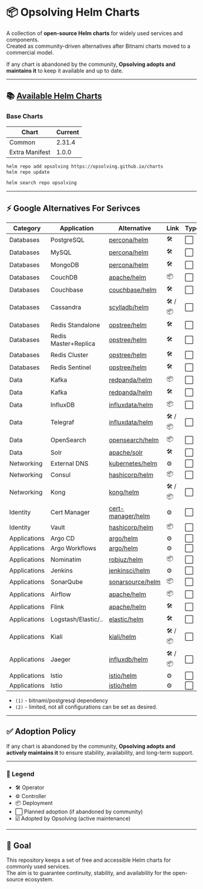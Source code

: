 # 📦 Opsolving Helm Charts

A collection of **open-source Helm charts** for widely used services and components.  
Created as community-driven alternatives after Bitnami charts moved to a commercial model.

If any chart is abandoned by the community, **Opsolving adopts and maintains it** to keep it available and up to date.

---

## 📚 [Available Helm Charts](https://github.com/opsolving/charts)

### Base Charts

| Chart          | Current |
|----------------|---------|
| Common         | 2.31.4  |
| Extra Manifest | 1.0.0   |

```bash
helm repo add opsolving https://opsolving.github.io/charts
helm repo update

helm search repo opsolving
```

---

## ⚡ Google Alternatives For Serivces

| Category     | Application          | Alternative                                                                                                         | Link      | Type | Adopted |
|--------------|----------------------|---------------------------------------------------------------------------------------------------------------------|-----------|------|---------|
| Databases    | PostgreSQL           | [percona/helm](https://github.com/percona/percona-helm-charts/tree/main/charts/pg-operator)                         | 🛠️       | ⬜    |
| Databases    | MySQL                | [percona/helm](https://github.com/percona/percona-helm-charts/tree/main/charts/pxc-operator)                        | 🛠️       | ⬜    |
| Databases    | MongoDB              | [percona/helm](https://github.com/percona/percona-helm-charts/tree/main/charts/psmdb-operator)                      | 🛠️       | ⬜    |
| Databases    | CouchDB              | [apache/helm](https://github.com/apache/couchdb-helm/tree/main/couchdb)                                             | 📦        | ⬜    |
| Databases    | Couchbase            | [couchbase/helm](https://github.com/couchbase-partners/helm-charts/tree/master/charts/couchbase-operator)           | 🛠️       | ⬜    |
| Databases    | Cassandra            | [scylladb/helm](https://github.com/scylladb/scylla-operator/tree/master/helm)                                       | 🛠️ / 📦️ | ⬜    |
| Databases    | Redis Standalone     | [opstree/helm](https://github.com/OT-CONTAINER-KIT/redis-operator/tree/main/charts)                                 | 🛠️       | ⬜    |
| Databases    | Redis Master+Replica | [opstree/helm](https://github.com/OT-CONTAINER-KIT/redis-operator/tree/main/charts)                                 | 🛠️       | ⬜    |
| Databases    | Redis Cluster        | [opstree/helm](https://github.com/OT-CONTAINER-KIT/redis-operator/tree/main/charts)                                 | 🛠️       | ⬜    |
| Databases    | Redis Sentinel       | [opstree/helm](https://github.com/OT-CONTAINER-KIT/redis-operator/tree/main/charts)                                 | 🛠️       | ⬜    |
| Data         | Kafka                | [redpanda/helm](https://github.com/redpanda-data/redpanda-operator/tree/main/charts/redpanda)                       | 📦        | ⬜    |
| Data         | Kafka                | [redpanda/helm](https://github.com/redpanda-data/redpanda-operator/tree/main/operator/chart)                        | 🛠️       | ⬜    |
| Data         | InfluxDB             | [influxdata/helm](https://github.com/influxdata/helm-charts/tree/master/charts)                                     | 📦        | ⬜    |
| Data         | Telegraf             | [influxdata/helm](https://github.com/influxdata/helm-charts/tree/master/charts)                                     | 🛠️ / 📦  | ⬜    |
| Data         | OpenSearch           | [opensearch/helm](https://github.com/opensearch-project/helm-charts/tree/main/charts)                               | 📦        | ⬜    |
| Data         | Solr                 | [apache/solr](https://github.com/apache/solr-operator/tree/main/helm)                                               | 🛠️       | ⬜    |
| Networking   | External DNS         | [kubernetes/helm](https://github.com/kubernetes-sigs/external-dns/tree/master/charts/external-dns)                  | ⚙️        | ⬜    |
| Networking   | Consul               | [hashicorp/helm](https://github.com/hashicorp/consul-k8s/tree/main/charts/consul)                                   | 📦        | ⬜    |
| Networking   | Kong                 | [kong/helm](https://github.com/Kong/charts/tree/main/charts)                                                        | 🛠️ / 📦  | ⬜    |
| Identity     | Cert Manager         | [cert-manager/helm](https://github.com/cert-manager/cert-manager/tree/master/deploy/charts/cert-manager)            | ⚙️        | ⬜    |
| Identity     | Vault                | [hashicorp/helm](https://github.com/hashicorp/vault-helm)                                                           | 📦        | ⬜    |
| Applications | Argo CD              | [argo/helm](https://github.com/argoproj/argo-helm/tree/main/charts/argo-cd)                                         | ⚙️        | ⬜    |
| Applications | Argo Workflows       | [argo/helm](https://github.com/argoproj/argo-helm/tree/main/charts/argo-workflows)                                  | ⚙️        | ⬜    |
| Applications | Nominatim            | [robjuz/helm](https://github.com/robjuz/helm-charts/tree/master/charts/nominatim)                                   | 📦        | ⬜    |
| Applications | Jenkins              | [jenkinsci/helm](https://github.com/jenkinsci/helm-charts/tree/main/charts/jenkins)                                 | ⚙️        | ⬜    |
| Applications | SonarQube            | [sonarsource/helm](https://github.com/SonarSource/helm-chart-sonarqube/tree/master/charts)                          | 📦        | ⬜    |
| Applications | Airflow              | [apache/helm](https://github.com/apache/airflow/tree/main/chart)                                                    | 📦        | ⬜    |
| Applications | Flink                | [apache/helm](https://github.com/apache/flink-kubernetes-operator)                                                  | 🛠️       | ⬜    |
| Applications | Logstash/Elastic/..  | [elastic/helm](https://www.elastic.co/docs/deploy-manage/deploy/cloud-on-k8s/managing-deployments-using-helm-chart) | 🛠️       | ⬜    |
| Applications | Kiali                | [kiali/helm](https://kiali.io/docs/installation/installation-guide/install-with-helm/)                              | 🛠️ / 📦  | ⬜    |
| Applications | Jaeger               | [influxdb/helm](https://github.com/jaegertracing/helm-charts/tree/main/charts)                                      | 🛠️ / 📦  | ⬜    |
| Applications | Istio                | [istio/helm](https://github.com/jaegertracing/helm-charts/tree/main/charts)                                         | ⚙️        | ⬜    |
| Applications | Istio                | [istio/helm](https://github.com/jaegertracing/helm-charts/tree/main/charts)                                         | ⚙️        | ⬜    |

- `(1)` - bitnami/postgresql dependency
- `(2)` - limited, not all configurations can be set as desired.

---

## ✅ Adoption Policy

If any chart is abandoned by the community, **Opsolving adopts and actively maintains it** to ensure stability,
availability, and long-term support.

---

### 🔑 Legend

- 🛠️ Operator
- ⚙️ Controller
- 📦 Deployment
- ⬜ Planned adoption (if abandoned by community)
- ☑️ Adopted by Opsolving (active maintenance)

---

## 🎯 Goal

This repository keeps a set of free and accessible Helm charts for commonly used services.  
The aim is to guarantee continuity, stability, and availability for the open-source ecosystem.
